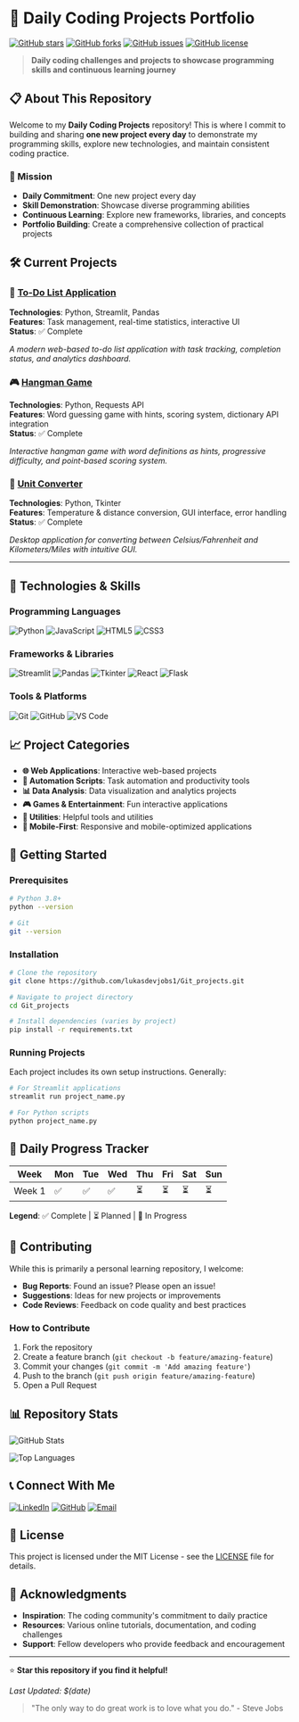 # 🚀 Daily Coding Projects Portfolio

[![GitHub stars](https://img.shields.io/github/stars/lukasdevjobs1/Git_projects?style=social)](https://github.com/lukasdevjobs1/Git_projects/stargazers)
[![GitHub forks](https://img.shields.io/github/forks/lukasdevjobs1/Git_projects?style=social)](https://github.com/lukasdevjobs1/Git_projects/network/members)
[![GitHub issues](https://img.shields.io/github/issues/lukasdevjobs1/Git_projects)](https://github.com/lukasdevjobs1/Git_projects/issues)
[![GitHub license](https://img.shields.io/github/license/lukasdevjobs1/Git_projects)](https://github.com/lukasdevjobs1/Git_projects/blob/main/LICENSE)

> **Daily coding challenges and projects to showcase programming skills and continuous learning journey**

## 📋 About This Repository

Welcome to my **Daily Coding Projects** repository! This is where I commit to building and sharing **one new project every day** to demonstrate my programming skills, explore new technologies, and maintain consistent coding practice.

### 🎯 Mission
- **Daily Commitment**: One new project every day
- **Skill Demonstration**: Showcase diverse programming abilities
- **Continuous Learning**: Explore new frameworks, libraries, and concepts
- **Portfolio Building**: Create a comprehensive collection of practical projects

## 🛠️ Current Projects

### 📝 [To-Do List Application](./to_do_list.py)
**Technologies**: Python, Streamlit, Pandas  
**Features**: Task management, real-time statistics, interactive UI  
**Status**: ✅ Complete

*A modern web-based to-do list application with task tracking, completion status, and analytics dashboard.*

### 🎮 [Hangman Game](./hangman_game.py)
**Technologies**: Python, Requests API  
**Features**: Word guessing game with hints, scoring system, dictionary API integration  
**Status**: ✅ Complete

*Interactive hangman game with word definitions as hints, progressive difficulty, and point-based scoring system.*

### 🔄 [Unit Converter](./unit_converter.py)
**Technologies**: Python, Tkinter  
**Features**: Temperature & distance conversion, GUI interface, error handling  
**Status**: ✅ Complete

*Desktop application for converting between Celsius/Fahrenheit and Kilometers/Miles with intuitive GUI.*

---

## 🔧 Technologies & Skills

### Programming Languages
![Python](https://img.shields.io/badge/Python-3776AB?style=for-the-badge&logo=python&logoColor=white)
![JavaScript](https://img.shields.io/badge/JavaScript-F7DF1E?style=for-the-badge&logo=javascript&logoColor=black)
![HTML5](https://img.shields.io/badge/HTML5-E34F26?style=for-the-badge&logo=html5&logoColor=white)
![CSS3](https://img.shields.io/badge/CSS3-1572B6?style=for-the-badge&logo=css3&logoColor=white)

### Frameworks & Libraries
![Streamlit](https://img.shields.io/badge/Streamlit-FF4B4B?style=for-the-badge&logo=streamlit&logoColor=white)
![Pandas](https://img.shields.io/badge/Pandas-150458?style=for-the-badge&logo=pandas&logoColor=white)
![Tkinter](https://img.shields.io/badge/Tkinter-306998?style=for-the-badge&logo=python&logoColor=white)
![React](https://img.shields.io/badge/React-20232A?style=for-the-badge&logo=react&logoColor=61DAFB)
![Flask](https://img.shields.io/badge/Flask-000000?style=for-the-badge&logo=flask&logoColor=white)

### Tools & Platforms
![Git](https://img.shields.io/badge/Git-F05032?style=for-the-badge&logo=git&logoColor=white)
![GitHub](https://img.shields.io/badge/GitHub-100000?style=for-the-badge&logo=github&logoColor=white)
![VS Code](https://img.shields.io/badge/VS_Code-007ACC?style=for-the-badge&logo=visual-studio-code&logoColor=white)

## 📈 Project Categories

- **🌐 Web Applications**: Interactive web-based projects
- **🤖 Automation Scripts**: Task automation and productivity tools
- **📊 Data Analysis**: Data visualization and analytics projects
- **🎮 Games & Entertainment**: Fun interactive applications
- **🔧 Utilities**: Helpful tools and utilities
- **📱 Mobile-First**: Responsive and mobile-optimized applications

## 🚀 Getting Started

### Prerequisites
```bash
# Python 3.8+
python --version

# Git
git --version
```

### Installation
```bash
# Clone the repository
git clone https://github.com/lukasdevjobs1/Git_projects.git

# Navigate to project directory
cd Git_projects

# Install dependencies (varies by project)
pip install -r requirements.txt
```

### Running Projects
Each project includes its own setup instructions. Generally:

```bash
# For Streamlit applications
streamlit run project_name.py

# For Python scripts
python project_name.py
```

## 📅 Daily Progress Tracker

| Week | Mon | Tue | Wed | Thu | Fri | Sat | Sun |
|------|-----|-----|-----|-----|-----|-----|-----|
| Week 1 | ✅ | ✅ | ✅ | ⏳ | ⏳ | ⏳ | ⏳ |

**Legend**: ✅ Complete | ⏳ Planned | 🚧 In Progress

## 🤝 Contributing

While this is primarily a personal learning repository, I welcome:

- **Bug Reports**: Found an issue? Please open an issue!
- **Suggestions**: Ideas for new projects or improvements
- **Code Reviews**: Feedback on code quality and best practices

### How to Contribute
1. Fork the repository
2. Create a feature branch (`git checkout -b feature/amazing-feature`)
3. Commit your changes (`git commit -m 'Add amazing feature'`)
4. Push to the branch (`git push origin feature/amazing-feature`)
5. Open a Pull Request

## 📊 Repository Stats

![GitHub Stats](https://github-readme-stats.vercel.app/api?username=lukasdevjobs1&show_icons=true&theme=dark)

![Top Languages](https://github-readme-stats.vercel.app/api/top-langs/?username=lukasdevjobs1&layout=compact&theme=dark)

## 📞 Connect With Me

[![LinkedIn](https://img.shields.io/badge/LinkedIn-0077B5?style=for-the-badge&logo=linkedin&logoColor=white)](https://linkedin.com/in/lukas-gomes-4470a2269/)
[![GitHub](https://img.shields.io/badge/GitHub-100000?style=for-the-badge&logo=github&logoColor=white)](https://github.com/lukasdevjobs1)
[![Email](https://img.shields.io/badge/Email-D14836?style=for-the-badge&logo=gmail&logoColor=white)](mailto:luk.devjobs@gmail.com)

## 📄 License

This project is licensed under the MIT License - see the [LICENSE](LICENSE) file for details.

## 🙏 Acknowledgments

- **Inspiration**: The coding community's commitment to daily practice
- **Resources**: Various online tutorials, documentation, and coding challenges
- **Support**: Fellow developers who provide feedback and encouragement

---

⭐ **Star this repository if you find it helpful!**

*Last Updated: $(date)*

> "The only way to do great work is to love what you do." - Steve Jobs

